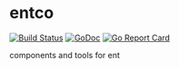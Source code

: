# entco

[![Build Status](https://travis-ci.org/entco/entco.svg?branch=master)](https://travis-ci.org/entco/entco)
[![GoDoc](https://godoc.org/github.com/entco/entco?status.svg)](https://godoc.org/github.com/entco/entco)
[![Go Report Card](https://goreportcard.com/badge/github.com/entco/entco)](https://goreportcard.com/report/github.com/entco/entco)

components and tools for ent
